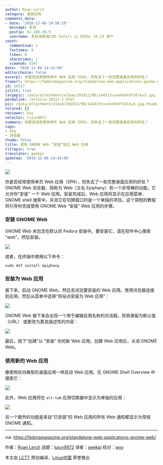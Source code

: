 ```yaml
---
author: Ryan Lerch
category: 桌面应用
comments_data:
- date: '2018-12-06 14:56:19'
  message: 有用
  postip: 61.186.30.9
  username: 来自海南海口的 Safari 12.0|Mac 10.14 用户
count:
  commentnum: 1
  favtimes: 0
  likes: 0
  sharetimes: 1
  viewnum: 6547
date: '2018-12-06 14:43:09'
editorchoice: false
excerpt: 你是否经常使用单页 Web 应用（SPA），但失去了一些完整桌面应用的好处？
fromurl: https://fedoramagazine.org/standalone-web-applications-gnome-web/
id: 10317
islctt: true
largepic: /data/attachment/album/201812/06/144313ruvekekh3fv6lku3.jpg
permalink: /article-10317-1.html
pic: /data/attachment/album/201812/06/144313ruvekekh3fv6lku3.jpg.thumb.jpg
related: []
reviewer: wxy
selector: lujun9972
summary: 你是否经常使用单页 Web 应用（SPA），但失去了一些完整桌面应用的好处？
tags:
- SPA
- 浏览器
thumb: false
title: 使用 GNOME Web “安装”独立 Web 应用
titlepic: true
translator: geekpi
updated: '2018-12-06 14:43:09'
---
```


![](/data/attachment/album/201812/06/144313ruvekekh3fv6lku3.jpg)


你是否经常使用单页 Web 应用（SPA），但失去了一些完整桌面应用的好处？ GNOME Web 浏览器，简称为 Web（又名 Epiphany）有一个非常棒的功能，它允许你“安装” 一个 Web 应用。安装完成后，Web 应用将显示在应用菜单、GNOME shell 搜索中，并且它在切换窗口时是一个单独的项目。这个简短的教程将引导你完成使用 GNOME Web “安装” Web 应用的步骤。


### 安装 GNOME Web


GNOME Web 未包含在默认的 Fedora 安装中。要安装它，请在软件中心搜索 “web”，然后安装。


![](/data/attachment/album/201812/06/144315pgdorhudijaagijg.png)


或者，在终端中使用以下命令：



```
sudo dnf install epiphany
```

### 安装为 Web 应用


接下来，启动 GNOME Web，然后去浏览要安装的 Web 应用。使用浏览器连接到应用，然后从菜单中选择“将站点安装为 Web 应用”：


![](/data/attachment/album/201812/06/144316a20evkveax6tyyto.png)


GNOME Web 接下来会出现一个用于编辑应用名称的对话框。将其保留为默认值 （URL） 或更改为更具描述性的内容：


![](/data/attachment/album/201812/06/144317dxw00zkz866dldkr.png)


最后，按下“创建”以 “安装” 你的新 Web 应用。创建 Web 应用后，关闭 GNOME Web。


### 使用新的 Web 应用


像使用任何典型的桌面应用一样启动 Web 应用。在 GNOME Shell Overview 中搜索它：


![](/data/attachment/album/201812/06/144318pfjmkaa09sh5ssas.jpg)


此外，Web 应用将在 `alt-tab` 应用切换器中显示为单独的应用：


![](/data/attachment/album/201812/06/144321vhm050i38ghitzfk.jpg)


另一个额外的功能是来自“已安装”的 Web 应用的所有 Web 通知都显示为常规 GNOME 通知。




---


via: <https://fedoramagazine.org/standalone-web-applications-gnome-web/>


作者：[Ryan Lerch](https://fedoramagazine.org/introducing-flatpak/) 选题：[lujun9972](https://github.com/lujun9972) 译者：[geekpi](https://github.com/geekpi) 校对：[wxy](https://github.com/wxy)


本文由 [LCTT](https://github.com/LCTT/TranslateProject) 原创编译，[Linux中国](https://linux.cn/) 荣誉推出